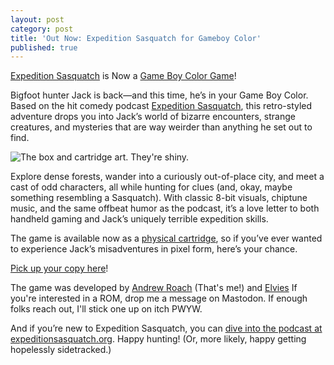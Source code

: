```yaml
---
layout: post
category: post
title: 'Out Now: Expedition Sasquatch for Gameboy Color'
published: true
---
```

[Expedition Sasquatch](https://expeditionsasquatch.org) is Now a [Game Boy Color Game](https://www.mountaintowntoys.com/product/expedition-sasquatch-the-game-gbc-cartridge/)!

Bigfoot hunter Jack is back—and this time, he’s in your Game Boy Color. Based on the hit comedy podcast [Expedition Sasquatch](https://expeditionsasquatch.org), this retro-styled adventure drops you into Jack’s world of bizarre encounters, strange creatures, and mysteries that are way weirder than anything he set out to find.

![The box and cartridge art. They're shiny. ]({{site.baseurl}}images/8.png)

Explore dense forests, wander into a curiously out-of-place city, and meet a cast of odd characters, all while hunting for clues (and, okay, maybe something resembling a Sasquatch). With classic 8-bit visuals, chiptune music, and the same offbeat humor as the podcast, it’s a love letter to both handheld gaming and Jack’s uniquely terrible expedition skills.

The game is available now as a [physical cartridge](https://www.mountaintowntoys.com/product/expedition-sasquatch-the-game-gbc-cartridge/), so if you’ve ever wanted to experience Jack’s misadventures in pixel form, here’s your chance.

[Pick up your copy here](https://www.mountaintowntoys.com/product/expedition-sasquatch-the-game-gbc-cartridge/)!

The game was developed by [Andrew Roach](https://impractical.computer) (That's me!) and [Elvies](https://elvies.itch.io/) If you're interested in a ROM, drop me a message on Mastodon. If enough folks reach out, I'll stick one up on itch PWYW.

And if you’re new to Expedition Sasquatch, you can [dive into the podcast at expeditionsasquatch.org](https://expeditionsasquatch.org). Happy hunting! (Or, more likely, happy getting hopelessly sidetracked.)